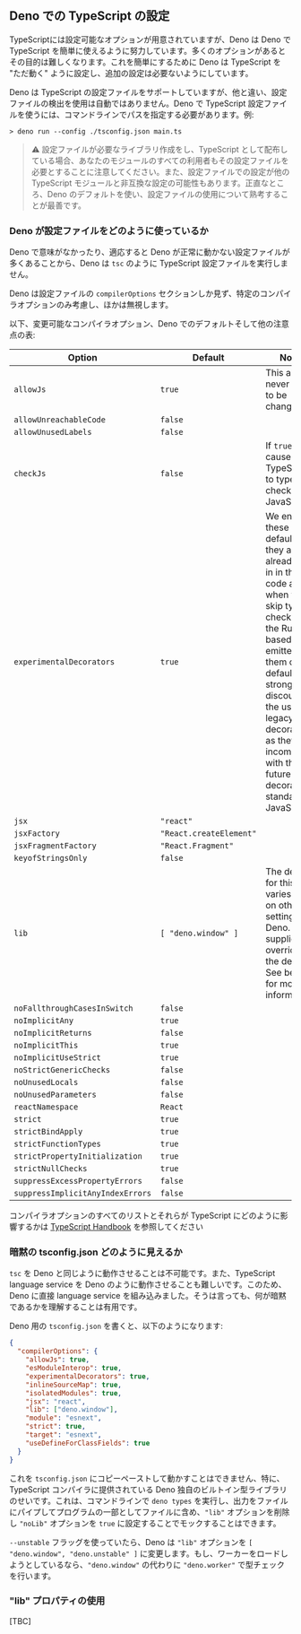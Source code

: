 <!-- ## Configuring TypeScript in Deno -->
## Deno での TypeScript の設定

<!--
TypeScript comes with a load of different options that can be configured, but
Deno strives to make it easy to use TypeScript with Deno. Lots of different
options frustrates that goal. To make things easier, Deno configures TypeScript
to "just work" and shouldn't require additional configuration.
-->
TypeScriptには設定可能なオプションが用意されていますが、Deno は Deno で TypeScript を簡単に使えるように努力しています。多くのオプションがあるとその目的は難しくなります。これを簡単にするために Deno は TypeScript を "ただ動く" ように設定し、追加の設定は必要ないようにしています。

<!--
That being said, Deno does support using a TypeScript configuration file, though
like the rest of Deno, the detection and use of use of a configuration file is
not automatic. To use a TypeScript configuration file with Deno, you have to
provide a path on the command line. For example:
-->
Deno は TypeScript の設定ファイルをサポートしていますが、他と違い、設定ファイルの検出を使用は自動ではありません。Deno で TypeScript 設定ファイルを使うには、コマンドラインでパスを指定する必要があります。例:

```
> deno run --config ./tsconfig.json main.ts
```

<!--
> ⚠️ Do consider though that if you are creating libraries that require a
> configuration file, all of the consumers of your modules will require that
> configuration file too if you distribute your modules as TypeScript. In
> addition, there could be settings you do in the configuration file that make
> other TypeScript modules incompatible. Honestly it is best to use the Deno
> defaults and to think long and hard about using a configuration file.
-->
> ⚠️ 設定ファイルが必要なライブラリ作成をし、TypeScript として配布している場合、あなたのモジュールのすべての利用者もその設定ファイルを必要とすることに注意してください。また、設定ファイルでの設定が他の TypeScript モジュールと非互換な設定の可能性もあります。正直なところ、Deno のデフォルトを使い、設定ファイルの使用について熟考することが最善です。

<!-- ### How Deno uses a configuration file -->
### Deno が設定ファイルをどのように使っているか

<!--
Deno does not process a TypeScript configuration file like `tsc` does, as there
are lots of parts of a TypeScript configuration file that are meaningless in a
Deno context or would cause Deno to not function properly if they were applied.
-->
Deno で意味がなかったり、適応すると Deno が正常に動かない設定ファイルが多くあることから、Deno は `tsc` のように TypeScript 設定ファイルを実行しません。

<!--
Deno only looks at the `compilerOptions` section of a configuration file, and
even then it only considers certain compiler options, with the rest being
ignored.
-->
Deno は設定ファイルの `compilerOptions` セクションしか見ず、特定のコンパイラオプションのみ考慮し、ほかは無視します。

<!--
Here is a table of compiler options that can be changed, their default in Deno
and any other notes about that option:
-->
以下、変更可能なコンパイラオプション、Deno でのデフォルトそして他の注意点の表:

| Option                           | Default                 | Notes                                                                                                                                                                                                                                                                            |
| -------------------------------- | ----------------------- | -------------------------------------------------------------------------------------------------------------------------------------------------------------------------------------------------------------------------------------------------------------------------------- |
| `allowJs`                        | `true`                  | This almost never needs to be changed                                                                                                                                                                                                                                            |
| `allowUnreachableCode`           | `false`                 |                                                                                                                                                                                                                                                                                  |
| `allowUnusedLabels`              | `false`                 |                                                                                                                                                                                                                                                                                  |
| `checkJs`                        | `false`                 | If `true` causes TypeScript to type check JavaScript                                                                                                                                                                                                                             |
| `experimentalDecorators`         | `true`                  | We enable these by default as they are already opt-in in the code and when we skip type checking, the Rust based emitter has them on by default. We strongly discourage the use of legacy decorators, as they are incompatible with the future decorators standard in JavaScript |
| `jsx`                            | `"react"`               |                                                                                                                                                                                                                                                                                  |
| `jsxFactory`                     | `"React.createElement"` |                                                                                                                                                                                                                                                                                  |
| `jsxFragmentFactory`             | `"React.Fragment"`      |                                                                                                                                                                                                                                                                                  |
| `keyofStringsOnly`              | `false`                 |                                                                                                                                                                                                                                                                                  |
| `lib`                            | `[ "deno.window" ]`     | The default for this varies based on other settings in Deno. If it is supplied, it overrides the default. See below for more information.                                                                                                                                        |
| `noFallthroughCasesInSwitch`     | `false`                 |                                                                                                                                                                                                                                                                                  |
| `noImplicitAny`                  | `true`                  |                                                                                                                                                                                                                                                                                  |
| `noImplicitReturns`              | `false`                 |                                                                                                                                                                                                                                                                                  |
| `noImplicitThis`                 | `true`                  |                                                                                                                                                                                                                                                                                  |
| `noImplicitUseStrict`            | `true`                  |                                                                                                                                                                                                                                                                                  |
| `noStrictGenericChecks`          | `false`                 |                                                                                                                                                                                                                                                                                  |
| `noUnusedLocals`                 | `false`                 |                                                                                                                                                                                                                                                                                  |
| `noUnusedParameters`             | `false`                 |                                                                                                                                                                                                                                                                                  |
| `reactNamespace`                 | `React`                 |                                                                                                                                                                                                                                                                                  |
| `strict`                         | `true`                  |                                                                                                                                                                                                                                                                                  |
| `strictBindApply`                | `true`                  |                                                                                                                                                                                                                                                                                  |
| `strictFunctionTypes`            | `true`                  |                                                                                                                                                                                                                                                                                  |
| `strictPropertyInitialization`   | `true`                  |                                                                                                                                                                                                                                                                                  |
| `strictNullChecks`               | `true`                  |                                                                                                                                                                                                                                                                                  |
| `suppressExcessPropertyErrors`   | `false`                 |                                                                                                                                                                                                                                                                                  |
| `suppressImplicitAnyIndexErrors` | `false`                 |                                                                                                                                                                                                                                                                                  |

<!--
For a full list of compiler options and how they affect TypeScript, please refer
to the
[TypeScript Handbook](https://www.typescriptlang.org/docs/handbook/compiler-options.html)
-->
コンパイラオプションのすべてのリストとそれらが TypeScript にどのように影響するかは [TypeScript Handbook](https://www.typescriptlang.org/docs/handbook/compiler-options.html) を参照してください

<!-- ### What an implied tsconfig.json looks like -->
### 暗黙の tsconfig.json どのように見えるか

<!--
It is impossible to get `tsc` to behave like Deno. It is also difficult to get
the TypeScript language service to behave like Deno. This is why we have built a
language service directly into Deno. That being said, it can be useful to
understand what is implied.
-->
`tsc` を Deno と同じように動作させることは不可能です。また、TypeScript language service を Deno のように動作させることも難しいです。このため、Deno に直接 language service を組み込みました。そうは言っても、何が暗黙であるかを理解することは有用です。

<!--
If you were to write a `tsconfig.json` for Deno, it would look something like
this:
-->
Deno 用の `tsconfig.json` を書くと、以下のようになります:

```json
{
  "compilerOptions": {
    "allowJs": true,
    "esModuleInterop": true,
    "experimentalDecorators": true,
    "inlineSourceMap": true,
    "isolatedModules": true,
    "jsx": "react",
    "lib": ["deno.window"],
    "module": "esnext",
    "strict": true,
    "target": "esnext",
    "useDefineForClassFields": true
  }
}
```

<!--
You can't copy paste this into a `tsconfig.json` and get it to work,
specifically because of the built in type libraries that are custom to Deno
which are provided to the TypeScript compiler. This can somewhat be mocked by
running `deno types` on the command line and piping the output to a file and
including that in the files as part of the program, removing the `"lib"` option,
and setting the `"noLib"` option to `true`.
-->
これを `tsconfig.json` にコピーペーストして動かすことはできません、特に、TypeScript コンパイラに提供されている Deno 独自のビルトイン型ライブラリのせいです。これは、コマンドラインで `deno types` を実行し、出力をファイルにパイプしてプログラムの一部としてファイルに含め、`"lib"` オプションを削除し `"noLib"` オプションを `true` に設定することでモックすることはできます。

<!--
If you use the `--unstable` flag, Deno will change the `"lib"` option to
`[ "deno.window", "deno.unstable" ]`. If you are trying to load a worker, that
is type checked with `"deno.worker"` instead of `"deno.window"`.
-->
`--unstable` フラッグを使っていたら、Deno は `"lib"` オプションを `[ "deno.window", "deno.unstable" ]` に変更します。もし、ワーカーをロードしようとしているなら、`"deno.window"` の代わりに `"deno.worker"` で型チェックを行います。

<!-- ### Using the "lib" property -->
### "lib" プロパティの使用

[TBC]
